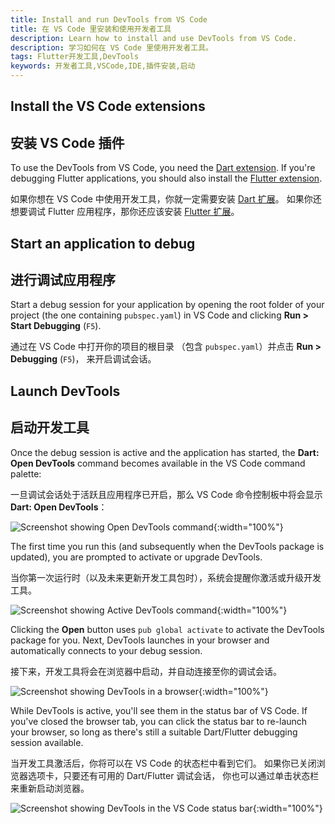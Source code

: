 ```yaml
---
title: Install and run DevTools from VS Code
title: 在 VS Code 里安装和使用开发者工具
description: Learn how to install and use DevTools from VS Code.
description: 学习如何在 VS Code 里使用开发者工具。
tags: Flutter开发工具,DevTools
keywords: 开发者工具,VSCode,IDE,插件安装,启动
---
```


## Install the VS Code extensions

## 安装 VS Code 插件

To use the DevTools from VS Code, you need the [Dart extension][].
If you're debugging Flutter applications, you should also install
the [Flutter extension][].

如果你想在 VS Code 中使用开发工具，你就一定需要安装 [Dart 扩展][Dart extension]。
如果你还想要调试 Flutter 应用程序，那你还应该安装 [Flutter 扩展][Flutter extension]。

## Start an application to debug

## 进行调试应用程序

Start a debug session for your application by opening the root
folder of your project (the one containing `pubspec.yaml`)
in VS Code and clicking **Run > Start Debugging** (`F5`).

通过在 VS Code 中打开你的项目的根目录
（包含 `pubspec.yaml`）并点击 **Run > Debugging** (`F5`)，
来开启调试会话。

## Launch DevTools

## 启动开发工具

Once the debug session is active and the application has started,
the **Dart: Open DevTools** command becomes available in the
VS Code command palette:

一旦调试会话处于活跃且应用程序已开启，那么 VS Code 命令控制板中将会显示 **Dart: Open DevTools**：

![Screenshot showing Open DevTools command](/assets/images/docs/tools/vs-code/vscode_command.png){:width="100%"}

The first time you run this (and subsequently when the DevTools package
is updated), you are prompted to activate or upgrade DevTools.

当你第一次运行时（以及未来更新开发工具包时），系统会提醒你激活或升级开发工具。

![Screenshot showing Active DevTools command](/assets/images/docs/tools/vs-code/vscode_install_prompt.png){:width="100%"}

Clicking the **Open** button uses `pub global activate` to activate
the DevTools package for you. Next, DevTools launches in your browser and
automatically connects to your debug session.

接下来，开发工具将会在浏览器中启动，并自动连接至你的调试会话。

![Screenshot showing DevTools in a browser](/assets/images/docs/tools/vs-code/vscode_show_in_browser.png){:width="100%"}

While DevTools is active, you'll see them in the status bar
of VS Code. If you've closed the browser tab,
you can click the status bar to re-launch your browser, so long
as there's still a suitable Dart/Flutter debugging session available.

当开发工具激活后，你将可以在 VS Code 的状态栏中看到它们。
如果你已关闭浏览器选项卡，只要还有可用的 Dart/Flutter 调试会话，
你也可以通过单击状态栏来重新启动浏览器。

![Screenshot showing DevTools in the VS Code status bar](/assets/images/docs/tools/vs-code/vscode_status_bar.png){:width="100%"}

[Dart extension]: https://marketplace.visualstudio.com/items?itemName=Dart-Code.dart-code
[Flutter extension]: https://marketplace.visualstudio.com/items?itemName=Dart-Code.flutter
